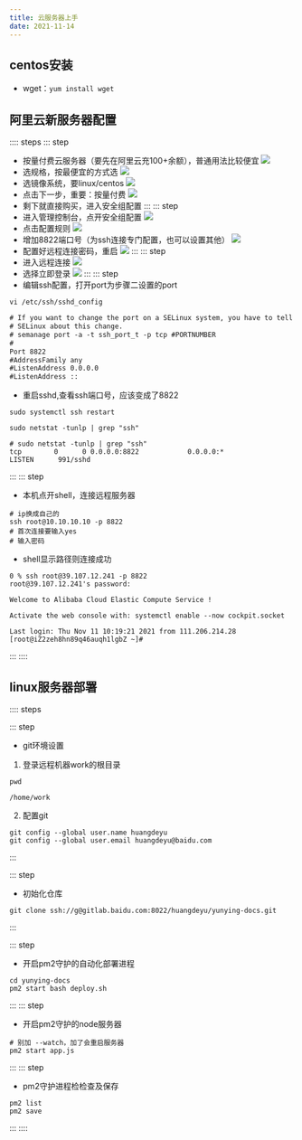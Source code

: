 ```yaml
---
title: 云服务器上手
date: 2021-11-14
---
```

## centos安装
* wget：`yum install wget`
## 阿里云新服务器配置
:::: steps
::: step
* 按量付费云服务器（要先在阿里云充100+余额），普通用法比较便宜
![](./assets/anliangfufei.png)
* 选规格，按最便宜的方式选
![](./assets/xuanguige.png)
* 选镜像系统，要linux/centos
![](./assets/xuanjingxiang.png)
* 点击下一步，重要：按量付费
![](./assets/anliangfufeixuanze.png)
* 剩下就直接购买，进入安全组配置
:::
::: step
* 进入管理控制台，点开安全组配置
![](./assets/anquanzupeizhi.png)
* 点击配置规则
![](./assets/peizhiwendang.png)
* 增加8822端口号（为ssh连接专门配置，也可以设置其他）
![](./assets/jiaduankouhao.png)
* 配置好远程连接密码，重启
![](./assets/peizhisshmima.png)
:::
::: step
* 进入远程连接
![](./assets/jinruyuanchenglianjie.png)
* 选择立即登录
![](./assets/lijidenglu.png)
:::
::: step
* 编辑ssh配置，打开port为步骤二设置的port
```shell
vi /etc/ssh/sshd_config
```
```txt {5}
# If you want to change the port on a SELinux system, you have to tell
# SELinux about this change.
# semanage port -a -t ssh_port_t -p tcp #PORTNUMBER
#
Port 8822
#AddressFamily any
#ListenAddress 0.0.0.0
#ListenAddress ::
```
* 重启sshd,查看ssh端口号，应该变成了8822
```shell
sudo systemctl ssh restart

sudo netstat -tunlp | grep "ssh"
```
```shell {2}
# sudo netstat -tunlp | grep "ssh"
tcp        0      0 0.0.0.0:8822            0.0.0.0:*               LISTEN      991/sshd    
```
:::
::: step
* 本机点开shell，连接远程服务器
```shell
# ip换成自己的
ssh root@10.10.10.10 -p 8822
# 首次连接要输入yes
# 输入密码
```
* shell显示路径则连接成功
```shell {1,9}
0 % ssh root@39.107.12.241 -p 8822
root@39.107.12.241's password: 

Welcome to Alibaba Cloud Elastic Compute Service !

Activate the web console with: systemctl enable --now cockpit.socket

Last login: Thu Nov 11 10:19:21 2021 from 111.206.214.28
[root@iZ2zeh8hn89q46auqh1lgbZ ~]# 
```

:::
::::
## linux服务器部署


:::: steps

::: step
* git环境设置
1. 登录远程机器work的根目录
``` shell {1}
pwd

/home/work
```
2. 配置git
```shell
git config --global user.name huangdeyu
git config --global user.email huangdeyu@baidu.com
```
:::

::: step
* 初始化仓库
```shell
git clone ssh://g@gitlab.baidu.com:8022/huangdeyu/yunying-docs.git
```
:::

::: step
* 开启pm2守护的自动化部署进程
```shell
cd yunying-docs
pm2 start bash deploy.sh
```
:::
::: step
* 开启pm2守护的node服务器
```shell
# 别加 --watch，加了会重启服务器
pm2 start app.js
```
:::
::: step
* pm2守护进程检检查及保存
```shell
pm2 list
pm2 save
```
:::
::::


